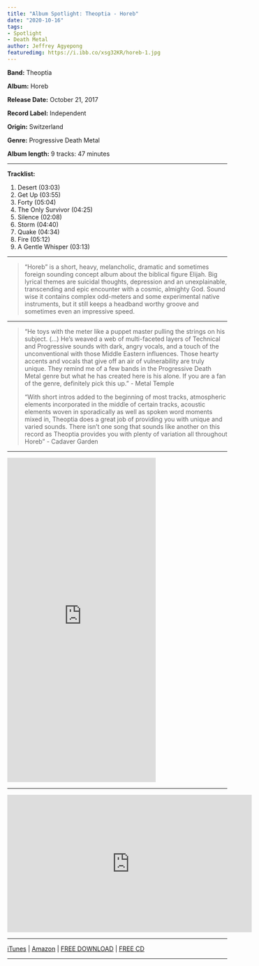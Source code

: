 ```yaml
---
title: "Album Spotlight: Theoptia - Horeb"
date: "2020-10-16"
tags:
- Spotlight
- Death Metal
author: Jeffrey Agyepong
featuredimg: https://i.ibb.co/xsg32KR/horeb-1.jpg
---
```


**Band:** Theoptia

**Album:** Horeb

**Release Date:** October 21, 2017

**Record Label:** Independent

**Origin:** Switzerland

**Genre:** Progressive Death Metal

**Album length:** 9 tracks: 47 minutes

<hr>

**Tracklist:**

1. Desert (03:03) 
2. Get Up (03:55) 
3. Forty (05:04) 
4. The Only Survivor (04:25)
5. Silence (02:08)
6. Storm (04:40) 
7. Quake (04:34)
8. Fire (05:12)
9. A Gentle Whisper (03:13)

<hr>

> “Horeb” is a short, heavy, melancholic, dramatic and sometimes foreign sounding concept album about the biblical figure Elijah. Big lyrical themes are suicidal thoughts, depression and an unexplainable, transcending and epic encounter with a cosmic, almighty God. Sound wise it contains complex odd-meters and some experimental native instruments, but it still keeps a headband worthy groove and sometimes even an impressive speed.

* * *

> “He toys with the meter like a puppet master pulling the strings on his subject. (…) He’s weaved a web of multi-faceted layers of Technical and Progressive sounds with dark, angry vocals, and a touch of the unconventional with those Middle Eastern influences. Those hearty accents and vocals that give off an air of vulnerability are truly unique. They remind me of a few bands in the Progressive Death Metal genre but what he has created here is his alone. If you are a fan of the genre, definitely pick this up.” - Metal Temple
> 
> “With short intros added to the beginning of most tracks, atmospheric elements incorporated in the middle of certain tracks, acoustic elements woven in sporadically as well as spoken word moments mixed in, Theoptia does a great job of providing you with unique and varied sounds. There isn’t one song that sounds like another on this record as Theoptia provides you with plenty of variation all throughout Horeb” - Cadaver Garden

* * *

<iframe style="border: 0; width: 340px; height: 743px;" src="https://bandcamp.com/EmbeddedPlayer/album=2895668823/size=large/bgcol=ffffff/linkcol=0687f5/transparent=true/" seamless><a href="https://theoptiamusic.bandcamp.com/album/horeb">Horeb by Theoptia</a></iframe>

* * *

<div class="video-container">
<iframe src="https://www.youtube.com/embed/i1fiIdfN-0U" width="560" height="315" frameborder="0"></iframe>
</div>

* * *



[iTunes](https://music.apple.com/ca/album/horeb/1275753201) | [Amazon](https://www.amazon.com/Horeb-Theoptia/dp/B0755S22V1/ref=sr_1_1?dchild=1&keywords=theoptia+horeb&qid=1602726805&sr=8-1) | [FREE DOWNLOAD](https://mailchi.mp/65ecfd676a69/theoptia-free-album-download?fbclid=IwAR2bqAobLkSvJpVf7wyNsA1EtJebhs2Hhp9NcjYD2ucsNAKHxYoEuVczwLQ) | [FREE CD](https://www.theoptiamusic.com/free-cds)

* * *
